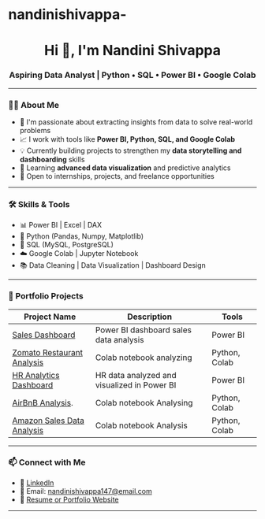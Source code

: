 # nandinishivappa-

<h1 align="center">Hi 👋, I'm Nandini Shivappa</h1>
<h3 align="center">Aspiring Data Analyst | Python • SQL • Power BI • Google Colab</h3>

---

### 👩‍💻 About Me

- 🎯 I'm passionate about extracting insights from data to solve real-world problems  
- 📈 I work with tools like **Power BI, Python, SQL, and Google Colab**  
- 💡 Currently building projects to strengthen my **data storytelling and dashboarding** skills  
- 🌱 Learning **advanced data visualization** and predictive analytics  
- 🤝 Open to internships, projects, and freelance opportunities  

---

### 🛠️ Skills & Tools

- 📊 Power BI | Excel | DAX  
- 🐍 Python (Pandas, Numpy, Matplotlib)  
- 💽 SQL (MySQL, PostgreSQL)  
- ☁️ Google Colab | Jupyter Notebook  
- 📚 Data Cleaning | Data Visualization | Dashboard Design  

---

### 📂 Portfolio Projects

| Project Name | Description | Tools |
|--------------|-------------|-------|
| [Sales Dashboard](https://github.com/NANDINI_SHIVAPPA/Sales-Analysis-Project) | Power BI dashboard sales data analysis | Power BI |Python & Colab notebook, Power BI
| [Zomato Restaurant Analysis](https://github.com/NANDINI_SHIVAPPA/Zomato-Restaurant-Analysis-Colab) | Colab notebook analyzing| Python, Colab |
| [HR Analytics Dashboard](https://github.com/NANDINI_SHIVAPPA/HR-Analytics-PBI) | HR data analyzed and visualized in Power BI | Power BI |
| [AirBnB Analysis](https://github.com/NANDINI_SHIVAPPA/AirBnB-Analysis-Colab). | Colab notebook Analysing | Python, Colab |
| [Amazon Sales Data Analysis](https://github.com/NANDINI_SHIVAPPA/Amazon-Sales-Data-Analysis) | Colab notebook Analysis | Python, Colab |

---

### 📫 Connect with Me

- 🔗 [LinkedIn](www.linkedin.com/in/nandini-shivappa0413)
- 💌 Email: nandinishivappa147@email.com  
- 📁 [Resume or Portfolio Website]()

---

